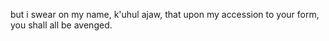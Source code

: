 but i swear on my name, k'uhul ajaw, that upon my accession to your form, you shall all be avenged.
